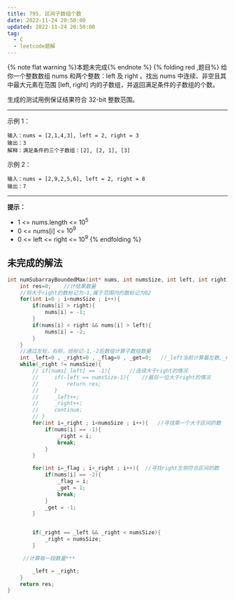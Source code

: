 ```yaml
---
title: 795. 区间子数组个数
date: 2022-11-24 20:50:00
updated: 2022-11-24 20:50:00
tag: 
  - C
  - leetcode题解
---
```

{% note flat warning %}本题未完成{% endnote %}
{% folding red ,题目%}
给你一个整数数组 nums 和两个整数：left 及 right 。找出 nums 中连续、非空且其中最大元素在范围 [left, right] 内的子数组，并返回满足条件的子数组的个数。

生成的测试用例保证结果符合 32-bit 整数范围。

***

示例 1：
```
输入：nums = [2,1,4,3], left = 2, right = 3
输出：3
解释：满足条件的三个子数组：[2], [2, 1], [3]
```
示例 2：
```
输入：nums = [2,9,2,5,6], left = 2, right = 8
输出：7
```
***
**提示：**

* 1 <= nums.length <= $10^5$
* 0 <= nums[i] <= $10^9$
* 0 <= left <= right <= $10^9$
{% endfolding %}

## 未完成的解法
```C
int numSubarrayBoundedMax(int* nums, int numsSize, int left, int right){
    int res=0;    //计结果数量
    //将大于right的数标记为-1,属于范围内的数标记为02
    for(int i=0 ; i<numsSize ; i++){
        if(nums[i] > right){
            nums[i] = -1;
        }
        if(nums[i] < right && nums[i] > left){
            nums[i] = -2;
        }
    }
    //通过左标，右标，给标记-1,-2后数组计算子数组数量
    int _left=0 , _right=0 , _flag=0 , _get=0;   //_left当前计算最左数,_right当前计算最右数,_flag当前符合区间数位,_get当前区间是否符合条件（即在_left,_right之间是否有满足[left,right]的数（0默认，1满足，-1不满足））
    while(_right != numsSize){
        // if(nums[_left] == -1){      //连续大于right的情况
        //     if(-left == numsSize-1){    //最后一位大于right的情况
        //         return res;
        //     }
        //     _left++;
        //     _right++;
        //     continue;
        // }
        for(int i=_right ; i<numsSize ; i++){   //寻找第一个大于区间的数
            if(nums[i] == -1){
                _right = i;
                break;
            }
        }

        for(int i=_flag ; i<_right ; i++){  //寻找right左侧符合区间的数
            if(nums[i] == -2){
                _flag = i;
                _get = 1;
                break;
            }
            _get = -1;
        }


        if(_right == _left && _right < numsSize){
            _right = numsSize;
        }

     //计算每一段数量***

        _left = _right;
    }
    return res;
}
```